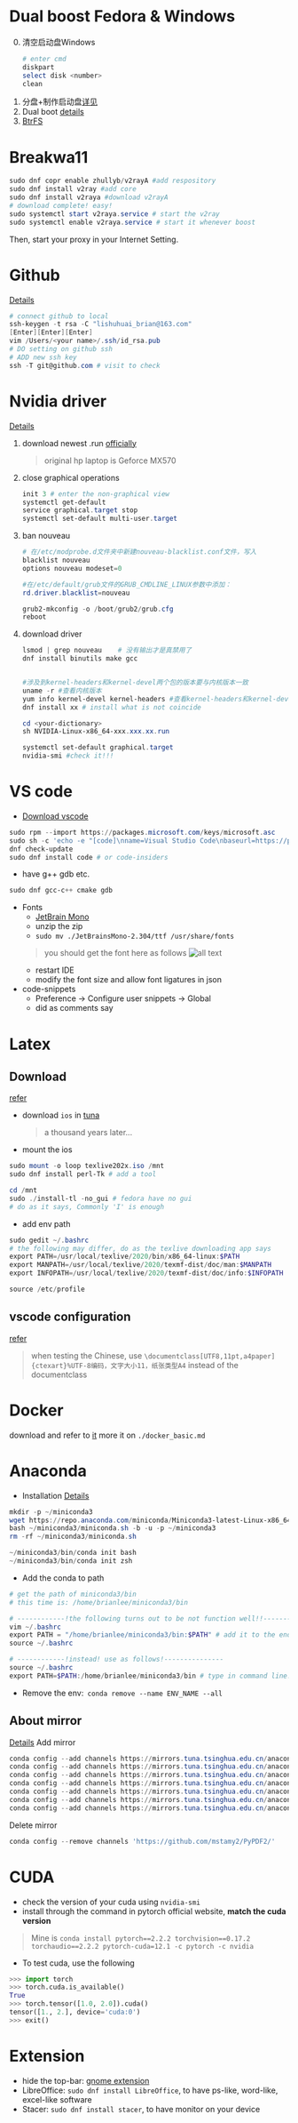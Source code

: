 # Dual boost Fedora & Windows
0. 清空启动盘Windows
   ```powershell
   # enter cmd
   diskpart
   select disk <number>
   clean
   ```
2. 分盘+制作启动盘[详见](https://zhuanlan.zhihu.com/p/363640824)
3. Dual boot [details](https://www.youtube.com/watch?v=VaIgbTOvAd0)
4. [BtrFS](https://www.youtube.com/watch?v=DQ69xiHVYbU)

# Breakwa11
```powershell
sudo dnf copr enable zhullyb/v2rayA #add respository
sudo dnf install v2ray #add core
sudo dnf install v2raya #download v2rayA
# download complete! easy!
sudo systemctl start v2raya.service # start the v2ray
sudo systemctl enable v2raya.service # start it whenever boost
```
Then, start your proxy in your Internet Setting.

# Github
[Details](https://blog.csdn.net/AngelDg/article/details/106629442)
```powershell
# connect github to local
ssh-keygen -t rsa -C "lishuhuai_brian@163.com"
[Enter][Enter][Enter]
vim /Users/<your name>/.ssh/id_rsa.pub
# DO setting on github ssh
# ADD new ssh key
ssh -T git@github.com # visit to check
```

# Nvidia driver
[Details](https://zhuanlan.zhihu.com/p/627426276?utm_campaign=&utm_medium=social&utm_psn=1769327088858083328&utm_source=qq)
1. download newest .run [officially](https://www.nvidia.com/download/index.aspx)
     > original hp laptop is Geforce MX570
2. close graphical operations
   ```powershell
   init 3 # enter the non-graphical view
   systemctl get-default
   service graphical.target stop
   systemctl set-default multi-user.target
   ```
3. ban nouveau
   ```powershell
   # 在/etc/modprobe.d文件夹中新建nouveau-blacklist.conf文件，写入
   blacklist nouveau 
   options nouveau modeset=0

   #在/etc/default/grub文件的GRUB_CMDLINE_LINUX参数中添加：
   rd.driver.blacklist=nouveau

   grub2-mkconfig -o /boot/grub2/grub.cfg
   reboot
   ```
4. download driver
   ```powershell
   lsmod | grep nouveau    # 没有输出才是真禁用了
   dnf install binutils make gcc


   #涉及到kernel-headers和kernel-devel两个包的版本要与内核版本一致
   uname -r #查看内核版本
   yum info kernel-devel kernel-headers #查看kernel-headers和kernel-devel的版本
   dnf install xx # install what is not coincide
   
   cd <your-dictionary>
   sh NVIDIA-Linux-x86_64-xxx.xxx.xx.run

   systemctl set-default graphical.target
   nvidia-smi #check it!!!
   ```

# VS code
* [Download vscode](https://code.visualstudio.com/docs/setup/linux)
```powershell
sudo rpm --import https://packages.microsoft.com/keys/microsoft.asc
sudo sh -c 'echo -e "[code]\nname=Visual Studio Code\nbaseurl=https://packages.microsoft.com/yumrepos/vscode\nenabled=1\ngpgcheck=1\ngpgkey=https://packages.microsoft.com/keys/microsoft.asc" > /etc/yum.repos.d/vscode.repo'
dnf check-update
sudo dnf install code # or code-insiders
```
* have g++ gdb etc.
```powershell
sudo dnf gcc-c++ cmake gdb
```
* Fonts
   - [JetBrain Mono](https://www.jetbrains.com/lp/mono/#how-to-install)
   - unzip the zip
   - `sudo mv ./JetBrainsMono-2.304/ttf /usr/share/fonts`
    > you should get the font here as follows
    ![all text](https://github.com/lshAlgorithm/configure/blob/main/photos/Screenshot%20from%202024-05-19%2018-45-43.png)
   - restart IDE
   - modify the font size and allow font ligatures in json
* code-snippets
  - Preference -> Configure user snippets -> Global
  - did as comments say
  
# Latex
## Download
  [refer](https://zhuanlan.zhihu.com/p/136209984)
* download `ios` in [tuna](https://mirrors.tuna.tsinghua.edu.cn/CTAN/systems/texlive/Images/)
    > a thousand years later...
* mount the ios
```powershell
sudo mount -o loop texlive202x.iso /mnt 
sudo dnf install perl-Tk # add a tool

cd /mnt
sudo ./install-tl -no_gui # fedora have no gui
# do as it says, Commonly 'I' is enough
```
* add env path
```powershell
sudo gedit ~/.bashrc
# the following may differ, do as the texlive downloading app says
export PATH=/usr/local/texlive/2020/bin/x86_64-linux:$PATH
export MANPATH=/usr/local/texlive/2020/texmf-dist/doc/man:$MANPATH
export INFOPATH=/usr/local/texlive/2020/texmf-dist/doc/info:$INFOPATH

source /etc/profile
```
## vscode configuration
[refer](
https://zhuanlan.zhihu.com/p/166523064)
> when testing the Chinese, use `\documentclass[UTF8,11pt,a4paper]{ctexart}%UTF-8编码，文字大小11，纸张类型A4` instead of the documentclass


# Docker
download and refer to [it](https://docs.docker.com/engine/install/fedora/)
more it on `./docker_basic.md`

# Anaconda
* Installation [Details](https://docs.anaconda.com/free/miniconda/#quick-command-line-install)

```powershell
mkdir -p ~/miniconda3
wget https://repo.anaconda.com/miniconda/Miniconda3-latest-Linux-x86_64.sh -O ~/miniconda3/miniconda.sh
bash ~/miniconda3/miniconda.sh -b -u -p ~/miniconda3
rm -rf ~/miniconda3/miniconda.sh

~/miniconda3/bin/conda init bash
~/miniconda3/bin/conda init zsh
```

* Add the conda to path
```powershell
# get the path of miniconda3/bin
# this time is: /home/brianlee/miniconda3/bin

# ------------!the following turns out to be not function well!!-----------------
vim ~/.bashrc 
export PATH = "/home/brianlee/miniconda3/bin:$PATH" # add it to the end of the file
source ~/.bashrc 

# ------------!instead! use as follows!---------------
source ~/.bashrc
export PATH=$PATH:/home/brianlee/miniconda3/bin # type in command line!
```

* Remove the env:` conda remove --name ENV_NAME --all`

## About mirror
[Details](https://mirrors.tuna.tsinghua.edu.cn/help/anaconda/)
Add mirror
```powershell
conda config --add channels https://mirrors.tuna.tsinghua.edu.cn/anaconda/pkgs/free/
conda config --add channels https://mirrors.tuna.tsinghua.edu.cn/anaconda/pkgs/main/
conda config --add channels https://mirrors.tuna.tsinghua.edu.cn/anaconda/cloud/pytorch/
conda config --add channels https://mirrors.tuna.tsinghua.edu.cn/anaconda/cloud/menpo/
conda config --add channels https://mirrors.tuna.tsinghua.edu.cn/anaconda/cloud/bioconda/
conda config --add channels https://mirrors.tuna.tsinghua.edu.cn/anaconda/cloud/msys2/
conda config --add channels https://mirrors.tuna.tsinghua.edu.cn/anaconda/cloud/conda-forge/
```

Delete mirror
```powershell
conda config --remove channels 'https://github.com/mstamy2/PyPDF2/'
```

# CUDA
* check the version of your cuda using `nvidia-smi`
* install through the command in pytorch official website, **match the cuda version**
 > Mine is `conda install pytorch==2.2.2 torchvision==0.17.2 torchaudio==2.2.2 pytorch-cuda=12.1 -c pytorch -c nvidia`
* To test cuda, use the following
```python
>>> import torch
>>> torch.cuda.is_available()
True
>>> torch.tensor([1.0, 2.0]).cuda()
tensor([1., 2.], device='cuda:0')
>>> exit()
```

# Extension
* hide the top-bar: [gnome extension](https://extensions.gnome.org/extension/545/hide-top-bar/)
* LibreOffice: `sudo dnf install LibreOffice`, to have ps-like, word-like, excel-like software
* Stacer: `sudo dnf install stacer`, to have monitor on your device


